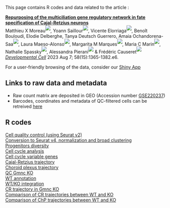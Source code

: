 
This page contains R codes and data related to the article :

<b>[Repurposing of the multiciliation gene regulatory network in fate specification of Cajal-Retzius neurons](https://doi.org/10.1016/j.devcel.2023.05.011)</b>  
Matthieu X Moreau<sup>[![](https://orcid.org/sites/default/files/images/orcid_16x16.png)](https://orcid.org/0000-0002-2592-2373)</sup>, Yoann Saillour<sup>[![](https://orcid.org/sites/default/files/images/orcid_16x16.png)](https://orcid.org/0000-0002-5110-9239)</sup>, Vicente Elorriaga<sup>[![](https://orcid.org/sites/default/files/images/orcid_16x16.png)](https://orcid.org/0000-0003-4899-1782)</sup>, Benoît Bouloudi, Elodie Delberghe, Tanya Deutsch Guerrero, Amaia Ochandorena-Saa<sup>[![](https://orcid.org/sites/default/files/images/orcid_16x16.png)](https://orcid.org/0000-0002-2431-0535)</sup>, Laura Maeso-Alonso<sup>[![](https://orcid.org/sites/default/files/images/orcid_16x16.png)](https://orcid.org/0000-0001-7805-3792)</sup>, Margarita M Marques<sup>[![](https://orcid.org/sites/default/files/images/orcid_16x16.png)](https://orcid.org/0000-0003-2818-035X)</sup>, Maria C Marin<sup>[![](https://orcid.org/sites/default/files/images/orcid_16x16.png)](https://orcid.org/0000-0002-7149-287X)</sup>, Nathalie Spassky<sup>[![](https://orcid.org/sites/default/files/images/orcid_16x16.png)](https://orcid.org/0000-0002-7149-287X)</sup>, Alessandra Pierani<sup>[![](https://orcid.org/sites/default/files/images/orcid_16x16.png)](https://orcid.org/0000-0002-4872-4791)</sup> & Frédéric Causeret<sup>[![](https://orcid.org/sites/default/files/images/orcid_16x16.png)](https://orcid.org/0000-0002-0543-4938)</sup>  
<i>[Developmental Cell](https://doi.org/10.1016/j.devcel.2023.05.011)</i> 2023 Aug 7; 58(15):1365-1382.e6.

For a user-friendly browsing of the data, consider our [Shiny App](https://apps.institutimagine.org/mouse_hem/)

## Links to raw data and metadata
- Raw count matrix are deposited in GEO (Accession number [GSE220237](https://www.ncbi.nlm.nih.gov/geo/query/acc.cgi?acc=GSE220237))  
- Barcodes, coordinates and metadata of QC-filtered cells can be retreived [here](https://github.com/fcauseret/hemCR/tree/main/Metadata)  

## R codes
[Cell quality control (using Seurat v2)](./Quality-Control/Quality_Control.html)  
[Conversion to Seurat v4, normalization and broad clustering](./Quality-Control/Seurat_ConversionV4.html)  
[Progenitors diversity](./ProgenitorsDiversity/ProgenitorDiversity.html)  
[Cell cycle analysis](./ProgenitorsDiversity/Cellcycle_analysis.html)  
[Cell cycle variable genes](./ProgenitorsDiversity/Cycling_Behaviours.html)  
[Cajal-Retzius trajectory](./CajalRetzius_trajectory/Cajal-Retzius_Trajectory.html)  
[Choroid plexus trajectory](./ChoroidPlexus_trajectory/ChoroidPlexus.html)  
[QC Gmnc KO](./Gmnc_KO/Quality-control.html)  
[WT annotation](./WT_KO_integration/WT_annotation.html)  
[WT/KO integration](./Gmnc_KO/Seurat_integration.html)  
[CR trajectory in Gmnc KO](./Gmnc_KO/KO_Trajectories.html)  
[Comparison of CR trajectories between WT and KO](./Gmnc_KO/WT-KO_Trajectories_comparision.html)  
[Comparison of ChP trajectories between WT and KO](./Gmnc_KO/WT-KO_CPx_Trajectories.html)  
 



